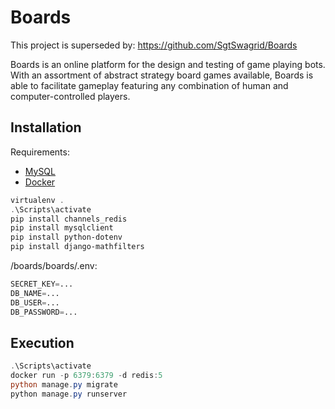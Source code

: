 # Boards
This project is superseded by: https://github.com/SgtSwagrid/Boards

Boards is an online platform for the design and testing of game playing bots. With an assortment of abstract strategy board games available, Boards is able to facilitate gameplay featuring any combination of human and computer-controlled players.

## Installation
Requirements:
* [MySQL](https://www.mysql.com/products/community/)
* [Docker](https://www.docker.com/products/docker-desktop)
```powershell
virtualenv .
.\Scripts\activate
pip install channels_redis
pip install mysqlclient
pip install python-dotenv
pip install django-mathfilters
```
/boards/boards/.env:
```python
SECRET_KEY=...
DB_NAME=...
DB_USER=...
DB_PASSWORD=...
```

## Execution
```powershell
.\Scripts\activate
docker run -p 6379:6379 -d redis:5
python manage.py migrate
python manage.py runserver
```
